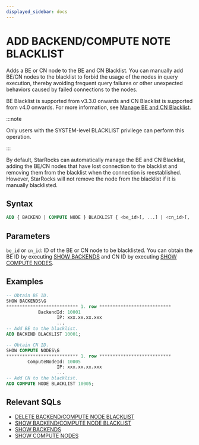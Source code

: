 ```yaml
---
displayed_sidebar: docs
---
```


# ADD BACKEND/COMPUTE NOTE BLACKLIST

Adds a BE or CN node to the BE and CN Blacklist. You can manually add BE/CN nodes to the blacklist to forbid the usage of the nodes in query execution, thereby avoiding frequent query failures or other unexpected behaviors caused by failed connections to the nodes.

BE Blacklist is supported from v3.3.0 onwards and CN Blacklist is supported from v4.0 onwards. For more information, see [Manage BE and CN Blacklist](../../../../administration/management/BE_blacklist.md).

:::note

Only users with the SYSTEM-level BLACKLIST privilege can perform this operation.

:::

By default, StarRocks can automatically manage the BE and CN Blacklist, adding the BE/CN nodes that have lost connection to the blacklist and removing them from the blacklist when the connection is reestablished. However, StarRocks will not remove the node from the blacklist if it is manually blacklisted.

## Syntax

```SQL
ADD { BACKEND | COMPUTE NODE } BLACKLIST { <be_id>[, ...] | <cn_id>[, ...] }
```

## Parameters

`be_id` or `cn_id`: ID of the BE or CN node to be blacklisted. You can obtain the BE ID by executing [SHOW BACKENDS](./SHOW_BACKENDS.md) and CN ID by executing [SHOW COMPUTE NODES](./SHOW_COMPUTE_NODES.md).

## Examples

```SQL
-- Obtain BE ID.
SHOW BACKENDS\G
*************************** 1. row ***************************
            BackendId: 10001
                   IP: xxx.xx.xx.xxx
                   ...
-- Add BE to the blacklist.
ADD BACKEND BLACKLIST 10001;

-- Obtain CN ID.
SHOW COMPUTE NODES\G
*************************** 1. row ***************************
        ComputeNodeId: 10005
                   IP: xxx.xx.xx.xxx
                   ...
-- Add CN to the blacklist.
ADD COMPUTE NODE BLACKLIST 10005;
```

## Relevant SQLs

- [DELETE BACKEND/COMPUTE NODE BLACKLIST](./DELETE_BACKEND_BLACKLIST.md)
- [SHOW BACKEND/COMPUTE NODE BLACKLIST](./SHOW_BACKEND_BLACKLIST.md)
- [SHOW BACKENDS](./SHOW_BACKENDS.md)
- [SHOW COMPUTE NODES](./SHOW_COMPUTE_NODES.md)
